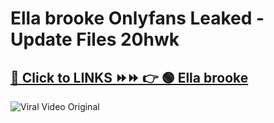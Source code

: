 
 # Ella brooke Onlyfans Leaked - Update Files 20hwk

## <h2><a href="https://clipsfans.com/Ella_brooke&ref=git">🔗 Click to LINKS ⏩⏩ 👉 🟢 Ella brooke </a></h2>

<a href="https://clipsfans.com/Ella_brooke&ref=git" rel="nofollow" data-target="animated-image.originalLink"><img src="https://i.ibb.co.com/xMMVF88/686577567.gif" alt="Viral Video Original" style="max-width: 100%; display: inline-block;" data-target="animated-image.originalImage"></a>


